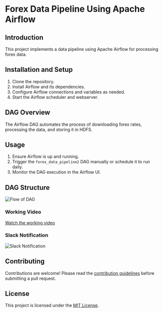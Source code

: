 # Forex Data Pipeline Using Apache Airflow

## Introduction
This project implements a data pipeline using Apache Airflow for processing forex data.

## Installation and Setup
1. Clone the repository.
2. Install Airflow and its dependencies.
3. Configure Airflow connections and variables as needed.
4. Start the Airflow scheduler and webserver.

## DAG Overview
The Airflow DAG automates the process of downloading forex rates, processing the data, and storing it in HDFS.

## Usage
1. Ensure Airflow is up and running.
2. Trigger the `forex_data_pipeline2` DAG manually or schedule it to run daily.
3. Monitor the DAG execution in the Airflow UI.

## DAG Structure

![Flow of DAG](path/to/your/dag/flow/image.png)

### Working Video
[Watch the working video](link/to/your/working/video)

### Slack Notification
![Slack Notification](path/to/your/slack/notification/image.png)

## Contributing
Contributions are welcome! Please read the [contribution guidelines](CONTRIBUTING.md) before submitting a pull request.

## License
This project is licensed under the [MIT License](LICENSE).
